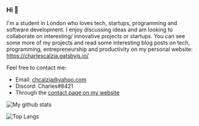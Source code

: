 ### Hi 👋

I'm a student in London who loves tech, startups, programming and software development. I enjoy discussing ideas and am looking to collaborate on interesting/ innovative projects or startups. You can see some more of my projects and read some interesting blog posts on tech, programming, entrepreneurship and productivity on my personal website: https://charlescalzia.gatsbyjs.io/

Feel free to contact me:
- Email: chcalzia@yahoo.com
- Discord: Charles#8421
- Through the [contact page on my website](https://charlescalzia.gatsbyjs.io/contact)

![My github stats](https://github-readme-stats.vercel.app/api?username=CharlesCalzia&count_private=true&theme=merko&include_all_commits=true)

![Top Langs](https://github-readme-stats.vercel.app/api/top-langs/?username=CharlesCalzia&theme=merko&include_all_commits=true)
